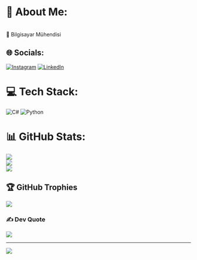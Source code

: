 
# 💫 About Me:
<br>🤝 Bilgisayar Mühendisi<br>


## 🌐 Socials:
[![Instagram](https://img.shields.io/badge/Instagram-%23E4405F.svg?logo=Instagram&logoColor=white)](https://instagram.com/https://instagram.com/kerimmozturk) [![LinkedIn](https://img.shields.io/badge/LinkedIn-%230077B5.svg?logo=linkedin&logoColor=white)](https://linkedin.com/in/https://www.linkedin.com/in/kerimoztrk/)

# 💻 Tech Stack:
![C#](https://img.shields.io/badge/C%23-239120?style=for-the-badge&logo=c-sharp&logoColor=white)
![Python](https://img.shields.io/badge/Python-3776AB?style=for-the-badge&logo=python&logoColor=white)

# 📊 GitHub Stats:
![](https://github-readme-stats.vercel.app/api?username=kerimoztrk&theme=radical&hide_border=false&include_all_commits=false&count_private=true)<br/>
![](https://github-readme-streak-stats.herokuapp.com/?user=kerimoztrk&theme=radical&hide_border=false)<br/>
![](https://github-readme-stats.vercel.app/api/top-langs/?username=kerimoztrk&theme=radical&hide_border=false&include_all_commits=false&count_private=true&layout=compact)

## 🏆 GitHub Trophies
![](https://github-profile-trophy.vercel.app/?username=kerimoztrk&theme=radical&no-frame=true&no-bg=false&margin-w=4)

### ✍️ Dev Quote
![](https://quotes-github-readme.vercel.app/api?type=horizontal&theme=radical)

---
[![](https://visitcount.itsvg.in/api?id=kerimoztrk&icon=0&color=5)](https://visitcount.itsvg.in)

<!-- Proudly created with GPRM ( https://gprm.itsvg.in ) -->
